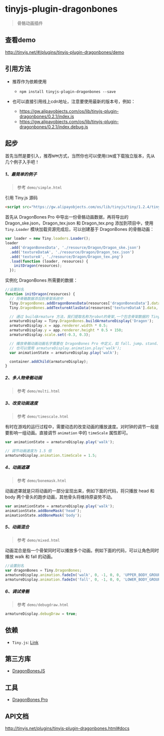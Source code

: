 # tinyjs-plugin-dragonbones

> 骨骼动画插件

## 查看demo

http://tinyjs.net/#/plugins/tinyjs-plugin-dragonbones/demo

## 引用方法

- 推荐作为依赖使用

  - `npm install tinyjs-plugin-dragonbones --save`

- 也可以直接引用线上cdn地址，注意要使用最新的版本号，例如：

  - https://gw.alipayobjects.com/os/lib/tinyjs-plugin-dragonbones/0.2.1/index.js
  - https://gw.alipayobjects.com/os/lib/tinyjs-plugin-dragonbones/0.2.1/index.debug.js

## 起步
首先当然是要引入，推荐`NPM`方式，当然你也可以使用`CDN`或下载独立版本，先从几个例子入手吧！

##### 1、最简单的例子

> 参考 `demo/simple.html`

引用 Tiny.js 源码

``` html
<script src="https://gw.alipayobjects.com/os/lib/tinyjs/tiny/1.2.4/tiny.js"></script>
```

首先从 DragonBones Pro 中导出一份骨骼动画数据，再将导出的 Dragon_ske.json，Dragon_tex.json 和 Dragon_tex.png 添加到项目中，使用 `Tiny.Loader` 模块加载资源完成后，可以创建基于 DragonBones 的骨骼动画：

``` js
var loader = new Tiny.loaders.Loader();
loader
  .add('dragonBonesData', './resource/Dragon/Dragon_ske.json')
  .add('textureDataA', './resource/Dragon/Dragon_tex.json')
  .add('textureA', './resource/Dragon/Dragon_tex.png')
  .load(function (loader, resources) {
    initDragon(resources);
  });
```

实例化 DragonBones 所需要的数据：

``` js
//设置别名
function initDragon(resources) {
  // 将骨骼数据添加到骨架系统中
  Tiny.DragonBones.addDragonBonesData(resources['dragonBonesData'].data);
  Tiny.DragonBones.addTextureAtlasData(resources['textureDataA'].data, resources['textureA'].texture);

  // 通过 buildArmature 方法，我们提取名称为robot的骨架,一个包含骨架数据的 Tiny.Container 对象。要想在舞台中看到该骨架，我们需要将其显性的添加到的舞台当中
  armatureDisplay = Tiny.DragonBones.buildArmatureDisplay('Dragon');
  armatureDisplay.x = app.renderer.width * 0.5;
  armatureDisplay.y = app.renderer.height * 0.5 + 150;
  armatureDisplay.scale.set(-0.3, 0.3);

  // 播放骨骼动画动画名字需要在 DragonBones Pro 中定义，如 fall、jump、stand、walk
  // 也可以使用 armatureDisplay.animation.play('walk');
  var animationState = armatureDisplay.play('walk');

  container.addChild(armatureDisplay);
}
```

##### 2、多人物骨骼动画

> 参考 `demo/multi.html`

##### 3、改变动画速度

> 参考 `demo/timescale.html`

有时在游戏的运行过程中，需要动态的改变动画的播放速度。对时钟的调节一般是要影响一组动画。直接调节 `animation` 中的 `timeScale` 属性即可。

``` js
var animationState = armatureDisplay.play('walk');

// 调节动画速度为 1.5 倍
armatureDisplay.animation.timeScale = 1.5;
```

##### 4、动画遮罩

> 参考 `demo/bonemask.html`

动画遮罩就是只将动画的一部分呈现出来，例如下面的代码，将只播放 head 和 body 两个骨头的跑步动画，其他骨头将维持原姿势不动。

``` javascript
var animationState = armatureDisplay.play('walk');
animationState.addBoneMask('head');
animationState.addBoneMask('body');
```

##### 5、动画混合

> 参考 `demo/mixed.html`

动画混合是指一个骨架同时可以播放多个动画。例如下面的代码，可以让角色同时播放 walk 和 fall 的动画。

``` js
//设置别名
var dragonBones = Tiny.DragonBones;
armatureDisplay.animation.fadeIn('walk', 0, -1, 0, 0, 'UPPER_BODY_GROUP', dragonBones.Animation.SAME_GROUP);
armatureDisplay.animation.fadeIn('fall', 0, -1, 0, 0, 'LOWER_BODY_GROUP', dragonBones.Animation.SAME_GROUP);
```

##### 6、调试骨骼

> 参考 `demo/debugdraw.html`

``` js
armatureDisplay.debugDraw = true;
```

## 依赖
- `Tiny.js`: [Link](http://tinyjs.net/api)

## 第三方库
- [DragonBonesJS](https://github.com/DragonBones/DragonBonesJS/tree/5.0)

## 工具
- [DragonBones Pro](http://dragonbones.com/cn/index.html)

## API文档

http://tinyjs.net/plugins/tinyjs-plugin-dragonbones.html#docs
